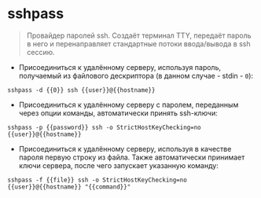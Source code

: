 # sshpass

> Провайдер паролей ssh.
> Создаёт терминал TTY, передаёт пароль в него и перенаправляет стандартные потоки ввода/вывода в ssh сессию.

- Присоединиться к удалённому серверу, используя пароль, получаемый из файлового дескриптора (в данном случае - stdin - `0`):

`sshpass -d {{0}} ssh {{user}}@{{hostname}}`

- Присоединиться к удалённому серверу с паролем, переданным через опции команды, автоматически принять ssh-ключи:

`sshpass -p {{password}} ssh -o StrictHostKeyChecking=no {{user}}@{{hostname}}`

- Присоединиться к удалённому серверу, используя в качестве пароля первую строку из файла. Также автоматически принимает ключи сервера, после чего запускает указанную команду:

`sshpass -f {{file}} ssh -o StrictHostKeyChecking=no {{user}}@{{hostname}} "{{command}}"`
